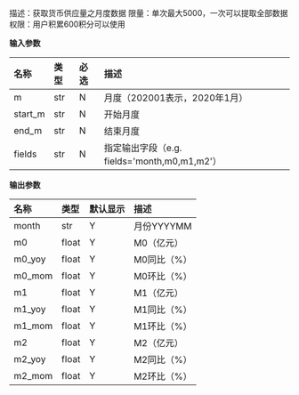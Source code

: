 描述：获取货币供应量之月度数据
限量：单次最大5000，一次可以提取全部数据
权限：用户积累600积分可以使用

**输入参数**

| 名称    | 类型 | 必选 | 描述                                         |
| :------ | :--- | :--- | :------------------------------------------- |
| m       | str  | N    | 月度（202001表示，2020年1月）                |
| start_m | str  | N    | 开始月度                                     |
| end_m   | str  | N    | 结束月度                                     |
| fields  | str  | N    | 指定输出字段（e.g. fields='month,m0,m1,m2'） |

**输出参数**

| 名称   | 类型  | 默认显示 | 描述        |
| :----- | :---- | :------- | :---------- |
| month  | str   | Y        | 月份YYYYMM  |
| m0     | float | Y        | M0（亿元）  |
| m0_yoy | float | Y        | M0同比（%） |
| m0_mom | float | Y        | M0环比（%） |
| m1     | float | Y        | M1（亿元）  |
| m1_yoy | float | Y        | M1同比（%） |
| m1_mom | float | Y        | M1环比（%） |
| m2     | float | Y        | M2（亿元）  |
| m2_yoy | float | Y        | M2同比（%） |
| m2_mom | float | Y        | M2环比（%） |
